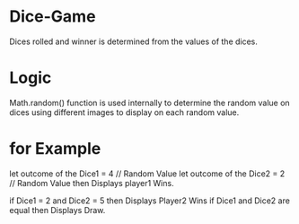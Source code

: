 # Dice-Game
Dices rolled and winner is determined from the values of the dices.

# Logic
Math.random() function is used internally to determine the random value on dices using different images to display on each random value.

# for Example

let outcome of the Dice1 = 4 // Random Value
let outcome of the Dice2 = 2 // Random Value
then Displays player1 Wins.

if Dice1 = 2 and Dice2 = 5 then Displays Player2 Wins
if Dice1 and Dice2 are equal then Displays Draw.

